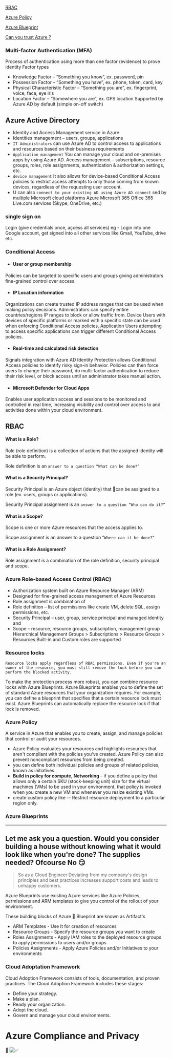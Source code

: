 [RBAC](#rbac)

[Azure Policy](#azure-policy)

[Azure Blueprint](#azure-blueprints)

[Can you trust Azure ?](#azure-compliance-and-privacy)

### Multi-factor Authentication (MFA)
Process of authentication using more than one factor (evidence) to prove identity
Factor types
- Knowledge Factor – “Something you know”, ex. password, pin
- Possession Factor – “Something you have”, ex. phone, token, card, key
- Physical Characteristic Factor – “Something you are”, ex. fingerprint, voice, face, eye iris
- Location Factor – “Somewhere you are”, ex. GPS location
Supported by Azure AD by default (simple on-off switch)


## Azure Active Directory
- Identity and Access Management service in Azure
- Identities management – users, groups, applications
- `IT Administrators` can use Azure AD to control access to applications and resources based on their business requirements
- `Application management`
You can manage your cloud and on-premises apps by using Azure AD. 
Access management – subscriptions, resource groups, roles, role assignments, authentication & authorization settings, etc.
-  `device management` It also allows for device-based Conditional Access policies to restrict access attempts to only those coming from known devices, regardless of the requesting user account.
- U can also `connect to your existing AD using Azure AD connect`
sed by multiple Microsoft cloud platforms
Azure
Microsoft 365
Office 365
Live.com services (Skype, OneDrive, etc.)

### single sign on 
Login (give credentials once, açcess all services) eg - Login into one Google account, get signed into all other services like Gmail, YouTube, drive etc.

### Conditional Access

- #### User or group membership
Policies can be targeted to specific users and groups giving administrators fine-grained control over access.
- #### IP Location information
Organizations can create trusted IP address ranges that can be used when making policy decisions.
Administrators can specify entire countries/regions IP ranges to block or allow traffic from.
Device
Users with devices of specific platforms or marked with a specific state can be used when enforcing Conditional Access policies.
Application
Users attempting to access specific applications can trigger different Conditional Access policies.
- #### Real-time and calculated risk detection
Signals integration with Azure AD Identity Protection allows Conditional Access policies to identify risky sign-in behavior. Policies can then force users to change their password, do multi-factor authentication to reduce their risk level, or block access until an administrator takes manual action.
- #### Microsoft Defender for Cloud Apps
Enables user application access and sessions to be monitored and controlled in real time, increasing visibility and control over access to and activities done within your cloud environment.


## RBAC
#### What is a Role?
Role (role definition) is a collection of actions that the assigned identity will be able to perform.

Role definition is an `answer to a question “What can be done?”`

#### What is a Security Principal?
Security Principal is an Azure object (identity) that can be assigned to a role (ex. users, groups or applications).

Security Principal assignment is an `answer to a question “Who can do it?”`

#### What is a Scope?
Scope is one or more Azure resources that the access applies to.

Scope assignment is an answer to a question “`Where can it be done?”`

#### What is a Role Assignment?
Role assignment is a combination of the role definition, security principal and scope.

### Azure Role-based Access Control (RBAC)
- Authorization system built on Azure Resource Manager (ARM)
- Designed for fine-grained access management of Azure Resources
- Role assignment is combination of
- Role definition – list of permissions like create VM, delete SQL, assign permissions, etc.
- Security Principal – user, group, service principal and managed identity and
- Scope – resource, resource groups, subscription, management group
Hierarchical
Management Groups > Subscriptions > Resource Groups > Resources
Built-in and Custom roles are supported

### Resource locks 
`Resource locks apply regardless of RBAC permissions. Even if you're an owner of the resource, you must still remove the lock before you can perform the blocked activity.`

To make the protection process more robust, you can combine resource locks with Azure Blueprints. Azure Blueprints enables you to define the set of standard Azure resources that your organization requires. For example, you can define a blueprint that specifies that a certain resource lock must exist. Azure Blueprints can automatically replace the resource lock if that lock is removed.

### Azure Policy
A service in Azure that enables you to create, assign, and manage policies that control or audit your resources. 

- Azure Policy evaluates your resources and highlights resources that aren't compliant with the policies you've created. Azure Policy can also prevent noncompliant resources from being created.
- you can define both individual policies and groups of related policies, known as initiatives.
- **Build in policy for compute, Networking** - if you define a policy that allows only a certain SKU (stock-keeping unit) size for the virtual machines (VMs) to be used in your environment, that policy is invoked when you create a new VM and whenever you resize existing VMs.
- create custom policy like -- Restrict resource deployment to a particular region only. 

### Azure Blueprints

-----
Let me ask you a question. Would you consider building a house without knowing what it would look like when you're done? The supplies needed? Ofcourse No 😏
-----
> So as a Cloud Engineer Deviating from my company's design principles and best practices increases support costs and leads to unhappy customers. 

Azure Blueprints use existing Azure services like Azure Policies, permissions and ARM templates to give you control of the rollout of your environment. 

These building blocks of Azure 🔵 Blueprint are known as Artifact's
- ARM Templates - Use It for creation of resources
- Resource Groups - Specify the resource groups you want to create
- Roles Assignments - Apply IAM roles to the deployed resource groups to apply permissions to users and/or groups
- Policies Assignments - Apply Azure Policies and/or Initiatives to your environments


### Cloud Adoptation Framework
Cloud Adoption Framework consists of tools, documentation, and proven practices. The Cloud Adoption Framework includes these stages:

- Define your strategy.
- Make a plan.
- Ready your organization.
- Adopt the cloud.
- Govern and manage your cloud environments.

# Azure Compliance and Privacy
🔏 ![✅](https://github.com/Ananyojha/spare-images/blob/main/IMG_20220109_164933.jpg?raw=true)
